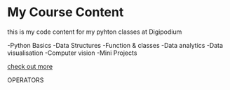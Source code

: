 # My Course Content
this is my code content for
 my pyhton classes at 
 Digipodium

 -Python Basics
 -Data Structures
 -Function & classes 
 -Data analytics
 -Data visualisation
 -Computer vision
 -Mini Projects

 [check out more](https://digipodium.com)

 OPERATORS
 #